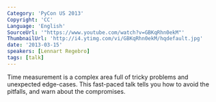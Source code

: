 ```yaml
---
Category: 'PyCon US 2013'
Copyright: 'CC'
Language: 'English'
SourceUrl: '"https://www.youtube.com/watch?v=GBKqRhn0ekM"'
ThumbnailUrl: 'http://i4.ytimg.com/vi/GBKqRhn0ekM/hqdefault.jpg'
date: '2013-03-15'
speakers: [Lennart Regebro]
tags: [talk]
---
```

Time measurement is a complex area full of tricky problems and unexpected edge-cases. This fast-paced talk tells you how to avoid the pitfalls, and warn about the compromises.